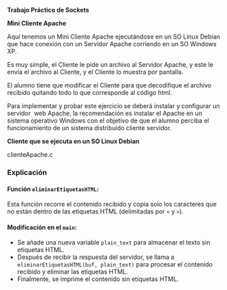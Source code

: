 **Trabajo Práctico de Sockets**

**Mini Cliente Apache**

Aquí tenemos un Mini Cliente Apache ejecutándose en un SO Linux Debian que hace conexión con un Servidor Apache corriendo en un SO Windows XP.

Es muy simple, el Cliente le pide un archivo al Servidor Apache, y este le envía el archivo al Cliente, y el Cliente lo muestra por pantalla.

El alumno tiene que modificar el Cliente para que decodifique el archivo recibido quitando todo lo que corresponde al código html.

Para implementar y probar este ejercicio se deberá instalar y configurar un servidor  web Apache, la recomendación es instalar el Apache en un sistema operativo Windows con el objetivo de que el alumno perciba el funcionamiento de un sistema distribuido cliente servidor.

**Cliente que se ejecuta en un SO Linux Debian**

clienteApache.c

### Explicación

#### Función `eliminarEtiquetasHTML`:
Esta función recorre el contenido recibido y copia solo los caracteres que no están dentro de las etiquetas HTML (delimitadas por `<` y `>`).

#### Modificación en el `main`:

- Se añade una nueva variable `plain_text` para almacenar el texto sin etiquetas HTML.
- Después de recibir la respuesta del servidor, se llama a `eliminarEtiquetasHTML(buf, plain_text)` para procesar el contenido recibido y eliminar las etiquetas HTML.
- Finalmente, se imprime el contenido sin etiquetas HTML.
